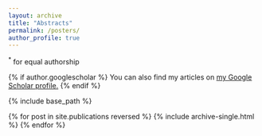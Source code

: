 ```yaml
---
layout: archive
title: "Abstracts"
permalink: /posters/
author_profile: true
---
```

<sup>*</sup> for equal authorship

{% if author.googlescholar %}
  You can also find my articles on <u><a href="{{author.googlescholar}}">my Google Scholar profile</a>.</u>
{% endif %}

{% include base_path %}

{% for post in site.publications reversed %}
  {% include archive-single.html %}
{% endfor %}

